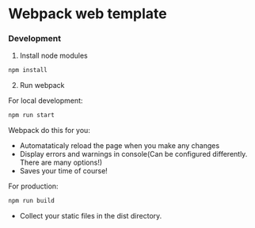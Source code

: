 # Webpack web template

### Development

1) Install node modules

```bash
npm install
```
2) Run webpack

For local development:
```bash
npm run start
```
Webpack do this for you:
* Automataticaly reload the page when you make any changes
* Display errors and warnings in console(Can be configured differently. There are many options!)
* Saves your time of course!

For production:
```bash
npm run build
```
* Collect your static files in the dist directory. 